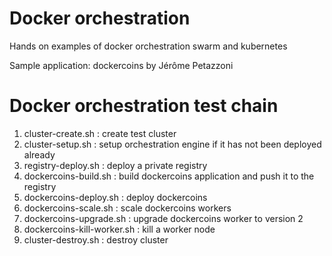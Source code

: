 # Docker orchestration

Hands on examples of docker orchestration swarm and kubernetes

Sample application: dockercoins by Jérôme Petazzoni

# Docker orchestration test chain

1. cluster-create.sh : create test cluster
2. cluster-setup.sh : setup orchestration engine if it has not been deployed already 
3. registry-deploy.sh : deploy a private registry
4. dockercoins-build.sh : build dockercoins application and push it to the registry
5. dockercoins-deploy.sh : deploy dockercoins
6. dockercoins-scale.sh : scale dockercoins workers
7. dockercoins-upgrade.sh : upgrade dockercoins worker to version 2
8. dockercoins-kill-worker.sh : kill a worker node
9. cluster-destroy.sh : destroy cluster
